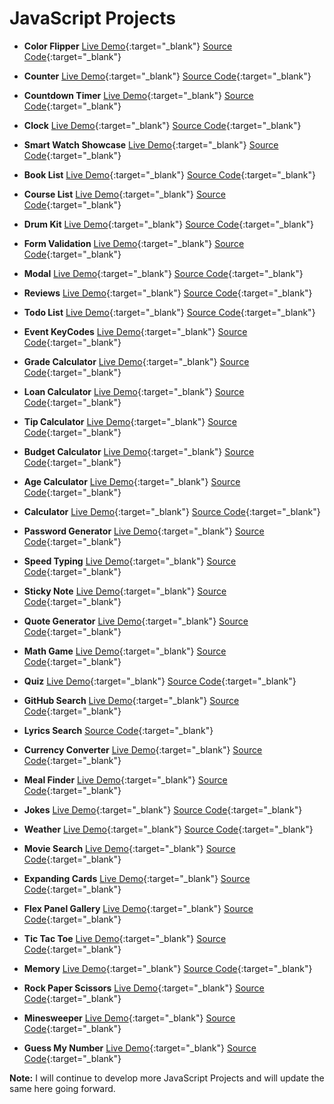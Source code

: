 # JavaScript Projects

- **Color Flipper** [Live Demo](http://praveenorugantitech.github.io/praveenorugantitech-color-flipper-js/Demo){:target="_blank"} [Source Code](https://github.com/praveenorugantitech/praveenorugantitech-color-flipper-js){:target="_blank"}

- **Counter** [Live Demo](https://praveenorugantitech.github.io/praveenorugantitech-counter-js/Demo){:target="_blank"} [Source Code](https://github.com/praveenorugantitech/praveenorugantitech-counter-js){:target="_blank"}

- **Countdown Timer** [Live Demo](http://praveenorugantitech.github.io/praveenorugantitech-countdown-timer-js/Demo){:target="_blank"} [Source Code](https://github.com/praveenorugantitech/praveenorugantitech-countdown-timer-js){:target="_blank"}

- **Clock** [Live Demo](https://praveenorugantitech.github.io/praveenorugantitech-clock-js/Demo/){:target="_blank"} [Source Code](https://github.com/praveenorugantitech/praveenorugantitech-clock-js){:target="_blank"}

- **Smart Watch Showcase** [Live Demo](http://praveenorugantitech.github.io/praveenorugantitech-smartwatch-showcase-js/Demo/){:target="_blank"} [Source Code](https://github.com/praveenorugantitech/praveenorugantitech-smartwatch-showcase-js){:target="_blank"}

- **Book List** [Live Demo](https://praveenorugantitech.github.io/praveenorugantitech-book-list-js/Demo){:target="_blank"} [Source Code](https://github.com/praveenorugantitech/praveenorugantitech-book-list-js){:target="_blank"}

- **Course List** [Live Demo](http://praveenorugantitech.github.io/praveenorugantitech-course-list-js/Demo){:target="_blank"} [Source Code](https://github.com/praveenorugantitech/praveenorugantitech-course-list-js){:target="_blank"}

- **Drum Kit** [Live Demo](http://praveenorugantitech.github.io/praveenorugantitech-drum-kit-js/Demo){:target="_blank"} [Source Code](https://github.com/praveenorugantitech/praveenorugantitech-drum-kit-js){:target="_blank"}

- **Form Validation** [Live Demo](https://praveenorugantitech.github.io/praveenorugantitech-form-validation-js/Demo/){:target="_blank"} [Source Code](https://github.com/praveenorugantitech/praveenorugantitech-form-validation-js){:target="_blank"}

- **Modal** [Live Demo](http://praveenorugantitech.github.io/praveenorugantitech-modal-js/Demo/){:target="_blank"} [Source Code](https://github.com/praveenorugantitech/praveenorugantitech-modal-js){:target="_blank"}

- **Reviews** [Live Demo](http://praveenorugantitech.github.io/praveenorugantitech-reviews-js/Demo/){:target="_blank"} [Source Code](https://github.com/praveenorugantitech/praveenorugantitech-reviews-js){:target="_blank"}

- **Todo List** [Live Demo](http://praveenorugantitech.github.io/praveenorugantitech-todo-list-js/Demo/){:target="_blank"} [Source Code](https://github.com/praveenorugantitech/praveenorugantitech-todo-list-js){:target="_blank"}

- **Event KeyCodes** [Live Demo](https://praveenorugantitech.github.io/praveenorugantitech-event-keycodes-js/Demo/){:target="_blank"} [Source Code](https://github.com/praveenorugantitech/praveenorugantitech-event-keycodes-js){:target="_blank"}

- **Grade Calculator** [Live Demo](http://praveenorugantitech.github.io/praveenorugantitech-grade-calculator-js/Demo/){:target="_blank"} [Source Code](https://github.com/praveenorugantitech/praveenorugantitech-grade-calculator-js){:target="_blank"}

- **Loan Calculator** [Live Demo](http://praveenorugantitech.github.io/praveenorugantitech-loan-calculator-js/Demo/){:target="_blank"} [Source Code](https://github.com/praveenorugantitech/praveenorugantitech-loan-calculator-js){:target="_blank"}

- **Tip Calculator** [Live Demo](http://praveenorugantitech.github.io/praveenorugantitech-tip-calculator-js/Demo/){:target="_blank"} [Source Code](https://github.com/praveenorugantitech/praveenorugantitech-tip-calculator-js){:target="_blank"}

- **Budget Calculator** [Live Demo](https://praveenorugantitech.github.io/praveenorugantitech-budget-calculator-js/Demo){:target="_blank"} [Source Code](https://github.com/praveenorugantitech/praveenorugantitech-budget-calculator-js){:target="_blank"}

- **Age Calculator** [Live Demo](https://praveenorugantitech.github.io/praveenorugantitech-age-calculator-js/Demo){:target="_blank"} [Source Code](https://github.com/praveenorugantitech/praveenorugantitech-age-calculator-js){:target="_blank"}

- **Calculator** [Live Demo](https://praveenorugantitech.github.io/praveenorugantitech-calculator-js/Demo){:target="_blank"} [Source Code](https://github.com/praveenorugantitech/praveenorugantitech-calculator-js){:target="_blank"}

- **Password Generator** [Live Demo](http://praveenorugantitech.github.io/praveenorugantitech-password-generator-js/Demo/){:target="_blank"} [Source Code](https://github.com/praveenorugantitech/praveenorugantitech-password-generator-js){:target="_blank"}

- **Speed Typing** [Live Demo](http://praveenorugantitech.github.io/praveenorugantitech-speed-typing-js/Demo/){:target="_blank"} [Source Code](https://github.com/praveenorugantitech/praveenorugantitech-speed-typing-js){:target="_blank"}

- **Sticky Note** [Live Demo](http://praveenorugantitech.github.io/praveenorugantitech-sticky-note-js/Demo/){:target="_blank"} [Source Code](https://github.com/praveenorugantitech/praveenorugantitech-sticky-note-js){:target="_blank"}

- **Quote Generator** [Live Demo](http://praveenorugantitech.github.io/praveenorugantitech-quote-generator-js/Demo/){:target="_blank"} [Source Code](https://github.com/praveenorugantitech/praveenorugantitech-quote-generator-js){:target="_blank"}

- **Math Game** [Live Demo](http://praveenorugantitech.github.io/praveenorugantitech-math-game-js/Demo/){:target="_blank"} [Source Code](https://github.com/praveenorugantitech/praveenorugantitech-math-game-js){:target="_blank"}

- **Quiz** [Live Demo](http://praveenorugantitech.github.io/praveenorugantitech-quiz-js/Demo/){:target="_blank"} [Source Code](https://github.com/praveenorugantitech/praveenorugantitech-quiz-js){:target="_blank"}

- **GitHub Search** [Live Demo](http://praveenorugantitech.github.io/praveenorugantitech-github-search-js/Demo/){:target="_blank"} [Source Code](https://github.com/praveenorugantitech/praveenorugantitech-github-search-js){:target="_blank"}

- **Lyrics Search** [Source Code](https://github.com/praveenorugantitech/praveenorugantitech-lyrics-search-js){:target="_blank"}

- **Currency Converter** [Live Demo](http://praveenorugantitech.github.io/praveenorugantitech-currency-converter-js/Demo){:target="_blank"} [Source Code](https://github.com/praveenorugantitech/praveenorugantitech-currency-converter-js){:target="_blank"}

- **Meal Finder** [Live Demo](http://praveenorugantitech.github.io/praveenorugantitech-meal-finder-js/Demo/){:target="_blank"} [Source Code](https://github.com/praveenorugantitech/praveenorugantitech-meal-finder-js){:target="_blank"}

- **Jokes** [Live Demo](https://praveenorugantitech.github.io/praveenorugantitech-jokes-js/Demo/){:target="_blank"} [Source Code](https://github.com/praveenorugantitech/praveenorugantitech-jokes-js){:target="_blank"}

- **Weather** [Live Demo](http://praveenorugantitech.github.io/praveenorugantitech-weather-js/Demo/){:target="_blank"} [Source Code](https://github.com/praveenorugantitech/praveenorugantitech-weather-js){:target="_blank"}

- **Movie Search** [Live Demo](http://praveenorugantitech.github.io/praveenorugantitech-movie-search-js/Demo/){:target="_blank"} [Source Code](https://github.com/praveenorugantitech/praveenorugantitech-movie-search-js){:target="_blank"}

- **Expanding Cards** [Live Demo](https://praveenorugantitech.github.io/praveenorugantitech-expanding-cards-js/Demo){:target="_blank"} [Source Code](https://github.com/praveenorugantitech/praveenorugantitech-expanding-cards-js){:target="_blank"}

- **Flex Panel Gallery** [Live Demo](https://praveenorugantitech.github.io/praveenorugantitech-flex-panel-gallery-js/Demo/){:target="_blank"} [Source Code](https://github.com/praveenorugantitech/praveenorugantitech-flex-panel-gallery-js){:target="_blank"}

- **Tic Tac Toe** [Live Demo](http://praveenorugantitech.github.io/praveenorugantitech-tic-tac-toe-js/Demo/){:target="_blank"} [Source Code](https://github.com/praveenorugantitech/praveenorugantitech-tic-tac-toe-js){:target="_blank"}

- **Memory** [Live Demo](http://praveenorugantitech.github.io/praveenorugantitech-memory-js/Demo/){:target="_blank"} [Source Code](https://github.com/praveenorugantitech/praveenorugantitech-memory-js){:target="_blank"}

- **Rock Paper Scissors** [Live Demo](https://praveenorugantitech.github.io/praveenorugantitech-rock-paper-scissors-js/Demo/){:target="_blank"} [Source Code](https://github.com/praveenorugantitech/praveenorugantitech-rock-paper-scissors-js){:target="_blank"}

- **Minesweeper** [Live Demo](https://praveenorugantitech.github.io/praveenorugantitech-minesweeper-js/Demo/){:target="_blank"} [Source Code](https://github.com/praveenorugantitech/praveenorugantitech-minesweeper-js){:target="_blank"}

- **Guess My Number** [Live Demo](http://praveenorugantitech.github.io/praveenorugantitech-guess-my-number-js/Demo/){:target="_blank"} [Source Code](https://github.com/praveenorugantitech/praveenorugantitech-guess-my-number-js){:target="_blank"}

**Note:** I will continue to develop more JavaScript Projects and will update the same here going forward.







